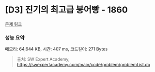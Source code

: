 # [D3] 진기의 최고급 붕어빵 - 1860 

[문제 링크](https://swexpertacademy.com/main/code/problem/problemDetail.do?contestProbId=AV5LsaaqDzYDFAXc) 

### 성능 요약

메모리: 64,644 KB, 시간: 407 ms, 코드길이: 271 Bytes



> 출처: SW Expert Academy, https://swexpertacademy.com/main/code/problem/problemList.do